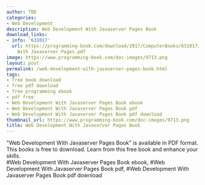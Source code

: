 ```yaml
---
author: TBD
categories:
- Web Development
description: Web Development With Javaserver Pages Book
download_links:
- info: '631017'
  url: https://programming-book.com/download/2017/ComputerBooks/631017/Web Development
    With Javaserver Pages.pdf
image: https://www.programming-book.com/doc-images/9713.png
layout: post
permalink: /web-development-with-javaserver-pages-book.html
tags:
- free book download
- free pdf download
- free programming ebook
- pdf free
- Web Development With Javaserver Pages Book ebook
- Web Development With Javaserver Pages Book pdf
- Web Development With Javaserver Pages Book pdf download
thumbnail_url: https://www.programming-book.com/doc-images/9713.png
title: Web Development With Javaserver Pages Book
---
```


 
<div class="item-desc text-justify">
  "Web Development With Javaserver Pages Book" is available in PDF format. This books is free to download. Learn from this free book and enhance your skills.
  <br>
  #Web Development With Javaserver Pages Book ebook, #Web Development With Javaserver Pages Book pdf, #Web Development With Javaserver Pages Book pdf download
</div>
